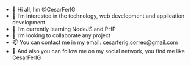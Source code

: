 - 👋 Hi all, I’m @CesarFerIG
- 👀 I’m interested in the technology, web development and application development
- 🌱 I’m currently learning NodeJS and PHP
- 💞️ I’m looking to collaborate any project
- 📫 You can contact me in my email: cesarferig.correo@gmail.com
- 💖 And also you can follow me on my social network, you find me like CesarFerIG

<!---
CesarFerIG/CesarFerIG is a ✨ special ✨ repository because its `README.md` (this file) appears on your GitHub profile.
You can click the Preview link to take a look at your changes.
--->
